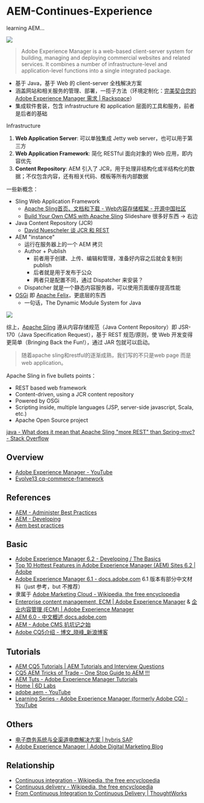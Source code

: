 # AEM-Continues-Experience

learning AEM...

![](http://7xjbdq.com1.z0.glb.clouddn.com/images/2016/1468060034522.png)

> Adobe Experience Manager is a web-based client-server system for building, managing and deploying commercial websites and related services. It combines a number of infrastructure-level and application-level functions into a single integrated package.

- 基于 Java，基于 Web 的 client-server 全栈解决方案
- 涵盖网站和相关服务的管理、部署，一揽子方法（环境定制化：[完美契合您的 Adobe Experience Manager 需求 | Rackspace](https://www.rackspace.com/zh-cn/web-content-management/adobe-experience-manager)）
- 集成软件套装，包含 infrastructure 和 application 层面的工具和服务，前者是后者的基础

Infrastructure

1.  **Web Application Server**: 可以单独集成 Jetty web server，也可以用于第三方
2.  **Web Application Framework**: 简化 RESTful 面向对象的 Web 应用，即内容优先
4.  **Content Repository**: AEM 引入了 JCR，用于处理非结构化或半结构化的数据；不仅包含内容，还有相关代码、模板等所有内部数据

一些新概念：

- Sling Web Application Framework
    + [Apache Sling首页、文档和下载 - Web内容存储框架 - 开源中国社区](http://www.oschina.net/p/apache+sling)
    + [Build Your Own CMS with Apache Sling](http://www.slideshare.net/rpaulin1/build-your-own-cms-with-apache-sling) Slideshare 很多好东西 -> 右边
- Java Content Repository (JCR)
    + [David Nuescheler 谈 JCR 和 REST](http://www.infoq.com/cn/articles/nuescheler-jcr-rest)
- AEM "instance"
    + 运行在服务器上的一个 AEM 拷贝
    + Author + Publish
        *  前者用于创建、上传、编辑和管理，准备好内容之后就会复制到 publish
        *  后者就是用于发布于公众
        *  两者只是配置不同，通过 Dispatcher 来安装？
    + Dispatcher 就是一个静态内容服务器，可以使用页面缓存提高性能
- [OSGi](https://www.osgi.org/developer/specifications/) 即 [Apache Felix](http://felix.apache.org/)，更底层的东西
    + 一句话，The Dynamic Module System for Java

![](http://7xjbdq.com1.z0.glb.clouddn.com/images/2016/1468053191213.png)

综上，[Apache Sling](https://sling.apache.org/) 遵从内容存储规范（Java Content Repository）即 JSR-170（Java Specification Request），基于 REST 规范/原则，使 Web 开发变得更简单（Bringing Back the Fun!），通过 JAR 包就可以启动。

> 随着apache sling和restful的逐渐成熟，我们写的不只是web page 而是web application。

Apache Sling in five bullets points：

- REST based web framework
- Content-driven, using a JCR content repository
- Powered by OSGi
- Scripting inside, multiple languages (JSP, server-side javascript, Scala, etc.)
- Apache Open Source project

[java - What does it mean that Apache Sling "more REST" than Spring-mvc? - Stack Overflow](http://stackoverflow.com/questions/22694602/what-does-it-mean-that-apache-sling-more-rest-than-spring-mvc)

## Overview

- [Adobe Experience Manager - YouTube](https://www.youtube.com/watch?v=T6N47XV_8s0)
- [Evolve13 cq-commerce-framework](http://www.slideshare.net/paolomoz/evolve13-cqcommerceframework?qid=6a6551d7-6c5b-4ac9-a9f7-9c80e2e4fc90&v=&b=&from_search=19)

## References

- [AEM - Administer Best Practices](https://docs.adobe.com/docs/en/aem/6-2/administer/best-practices.html)
- [AEM - Developing](https://docs.adobe.com/docs/en/aem/6-2/develop.html)
- [Aem best practices](http://www.slideshare.net/JituTomar/aem-best-practices?qid=6a6551d7-6c5b-4ac9-a9f7-9c80e2e4fc90&v=&b=&from_search=48)


## Basic

- [Adobe Experience Manager 6.2 - Developing / The Basics](https://docs.adobe.com/docs/en/aem/6-2/develop/the-basics.html)
- [Top 10 Hottest Features in Adobe Experience Manager (AEM) Sites 6.2 | Adobe](https://blogs.adobe.com/digitalmarketing/web-experience/top-10-hottest-features-adobe-experience-manager-aem-sites-6-2-2/)
- [Adobe Experience Manager 6.1 - docs.adobe.com](https://docs.adobe.com/content/docs/zh-cn/aem/6-1.html) 6.1 版本有部分中文材料（just 参考，but 不推荐）
- 隶属于 [Adobe Marketing Cloud - Wikipedia, the free encyclopedia](https://en.wikipedia.org/wiki/Adobe_Marketing_Cloud#Adobe_Experience_Manager)
- [Enterprise content management, ECM | Adobe Experience Manager](http://www.adobe.com/marketing-cloud/enterprise-content-management.html) & [企业内容管理 (ECM) | Adobe Experience Manager](http://www.adobe.com/cn/marketing-cloud/enterprise-content-management.html)
- [AEM 6.0 - 中文概述 docs.adobe.com](https://docs.adobe.com/docs/zh-cn/aem/6-0.html)
- [AEM - Adobe CMS 扒坑记之始](http://owenyang0.github.io/2014/12/13/AEM-Adobe-CMS-%E6%89%92%E5%9D%91%E8%AE%B0%E4%B9%8B%E5%A7%8B/)
- [Adobe CQ5介绍 - 博文_晓峰_新浪博客](http://blog.sina.com.cn/s/articlelist_2660661593_0_1.html)

## Tutorials

- [AEM CQ5 Tutorials | AEM Tutorials and Interview Questions](http://www.aemcq5tutorials.com/)
- [CQ5 AEM Tricks of Trade – One Stop Guide to AEM !!!](https://hashimkhan.in/)
- [AEM Tuts - Adobe Experience Manager Tutorials](http://aemtuts.com/)
- [Home | 6D Labs](http://labs.6dglobal.com/)
- [adobe aem - YouTube](https://www.youtube.com/results?q=adobe+aem&sp=CAM%253D)
- [Learning Series - Adobe Experience Manager (formerly Adobe CQ) - YouTube](https://www.youtube.com/playlist?list=PLKsCe3_0gbqoN6L_Ihoov2XTOIhdl8R-t)

## Others

- [电子商务系统与全渠道电商解决方案 | hybris SAP](https://www.hybris.com/zh/)
- [Adobe Experience Manager | Adobe Digital Marketing Blog](https://blogs.adobe.com/digitalmarketing/tag/adobe-experience-manager/)


## Relationship

- [Continuous integration - Wikipedia, the free encyclopedia](https://en.wikipedia.org/wiki/Continuous_integration)
- [Continuous delivery - Wikipedia, the free encyclopedia](https://en.wikipedia.org/wiki/Continuous_delivery)
- [From Continuous Integration to Continuous Delivery | ThoughtWorks](https://www.thoughtworks.com/continuous-delivery)